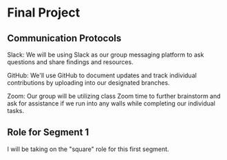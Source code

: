# Final Project

## Communication Protocols
Slack: We will be using Slack as our group messaging platform to ask questions and share findings and resources.

GitHub: We'll use GitHub to document updates and track individual contributions by uploading into our designated branches.

Zoom: Our group will be utilizing class Zoom time to further brainstorm and ask for assistance if we run into any walls while completing our individual tasks.

## Role for Segment 1
I will be taking on the "square" role for this first segment.
